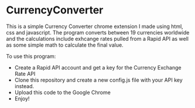 # CurrencyConverter
This is a simple Currency Converter chrome extension I made using html, css and javascript. The program converts between 19 currencies worldwide and the calculations include exhcange rates pulled from a Rapid API as well as some simple math to calculate the final value.

To use this program:
- Create a Rapid API account and get a key for the Currency Exchange Rate API
- Clone this repository and create a new config.js file with your API key instead.
- Upload this code to the Google Chrome
- Enjoy!
